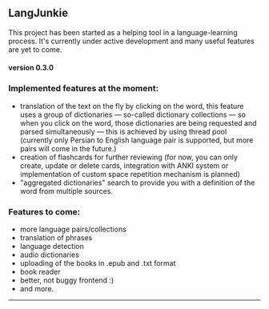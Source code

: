 ## LangJunkie 
This project has been started as a helping tool in a language-learning process. It's currently under active development 
and many useful features are yet to come. 

#### version 0.3.0

### Implemented features at the moment:
* translation of the text on the fly by clicking on the word, 
this feature uses a group of dictionaries — so-called dictionary collections 
— so when you click on the word, those dictionaries are being requested 
and parsed simultaneously — this is achieved by using thread pool (currently only Persian to English language pair is supported, 
but more pairs will come in the future.)
* creation of flashcards for further reviewing (for now, you can only create, update or delete cards, 
integration with ANKI system or implementation of custom space repetition mechanism is planned) 
* "aggregated dictionaries" search to provide you with a definition of the word from multiple sources. 

### Features to come:
* more language pairs/collections
* translation of phrases
* language detection
* audio dictionaries
* uploading of the books in .epub and .txt format
* book reader
* better, not buggy frontend :)
* and more.

---